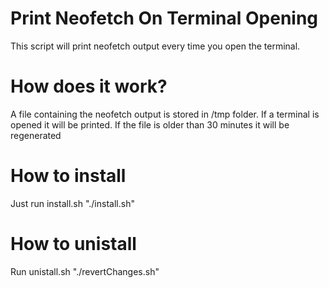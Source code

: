 # Print Neofetch On Terminal Opening
This script will print neofetch output every time you open the terminal.

# How does it work?
A file containing the neofetch output is stored in /tmp folder. If a terminal is opened it will be printed. If the file is older than 30 minutes it will be regenerated

# How to install
Just run install.sh "./install.sh"

# How to unistall
Run unistall.sh "./revertChanges.sh"
